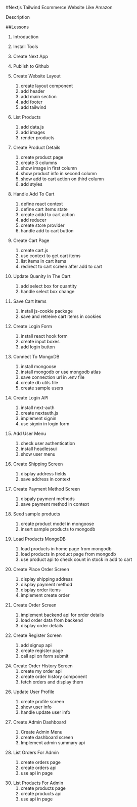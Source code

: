 #Nextjs Tailwind Ecommerce Website Like Amazon

Description

##Lessons

1. Introduction 
2. Install Tools  
3. Create Next App 
4. Publish to Github 

5. Create Website Layout
   1. create layout component
   2. add header
   3. add main section
   4. add footer
   5. add tailwind 

6. List Products
   1. add data.js
   2. add images
   3. render products

7. Create Product Details
   1. create product page
   2. create 3 columns
   3. show image in first column
   4. show product info in second column
   5. show add to cart action on third column
   6. add styles

8. Handle Add To Cart
   1. define react context
   2. define cart items state
   3. create addd to cart action
   4. add reducer
   5. create store provider
   6. handle add to cart button

9. Create Cart Page
   1. create cart.js
   2. use context to get cart items
   3. list items in cart items
   4. redirect to cart screen after add to cart

10. Update Quanity In The Cart
    1. add select box for quantity
    2. handle select box change

11. Save Cart Items
    1. install js-cookie package
    2. save and retreive cart items in cookies

12. Create Login Form
    1. install react hook form
    2. create input boxes
    3. add login button

13. Connect To MongoDB
    1. install mongoose
    2. install mongodb or use mongodb atlas
    3. save connection url in .env file
    4. create db utils file
    5. create sample users

14. Create Login API
    1. install next-auth
    2. create nextauth.js
    3. implement signin
    4. use signin in login form

15. Add User Menu
    1. check user authentication
    2. install headlessui
    3. show user menu    

16. Create Shipping Screen
    1. display address fields
    2. save address in context

17. Create Payment Method Screen
    1. dispaly payment methods
    2. save payment method in context

18. Seed sample products
    1. create product model in mongoose   
    2. insert sample products to mongodb
 
19. Load Products MongoDB
    1. load products in home page from mongodb
    2. load products in product page from mongodb
    3. use product api to check count in stock in add to cart

20. Create Place Order Screen
    1. display shipping address
    2. display payment method
    3. display order items
    4. implement create order

21. Create Order Screen
    1. implement backend api for order details
    2. load order data from backend
    3. display order details

22. Create Register Screen
    1. add signup api
    2. create register page
    3. call api on form submit

<!-- 23. Pay Order By PayPal
    1. add paypal button
    2. handle payment
    3. create backend api
    4. update order state -->

24. Create Order History Screen
    1. create my order api
    2. create order history component
    3. fetch orders and display them

<!-- 25. Publish On Vercel
    1. create vercel account
    2. connect to github
    3. set next auth and mongodb db in env vars
    4. push code to github -->

26. Update User Profile
    1. create profile screen
    2. show user info
    3. handle update user info

27. Create Admin Dashboard
    1. Create Admin Menu
    2. create dashboard screen
    3. Implement admin summary api

28. List Orders For Admin
    1. create orders page
    2. create orders api
    3. use api in page

<!-- 29. Deliver Order For Admin
    1. create deliver api
    2. add deliver button
    3. implement click handler -->

30. List Products For Admin
    1. create products page
    2. create products api
    3. use api in page